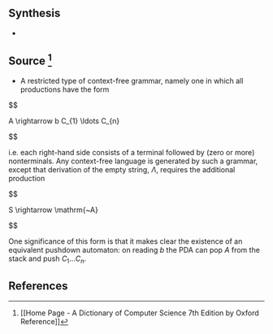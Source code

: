 ## Synthesis
- 
## Source [^1]
- A restricted type of context-free grammar, namely one in which all productions have the form

  

$$

A \rightarrow b C_{1} \ldots C_{n}

$$

  

i.e. each right-hand side consists of a terminal followed by (zero or more) nonterminals. Any context-free language is generated by such a grammar, except that derivation of the empty string, $\Lambda$, requires the additional production

  

$$

S \rightarrow \mathrm{~A}

$$

  

One significance of this form is that it makes clear the existence of an equivalent pushdown automaton: on reading $b$ the PDA can pop $A$ from the stack and push $C_{1} \ldots C_{n}$.
## References

[^1]: [[Home Page - A Dictionary of Computer Science 7th Edition by Oxford Reference]]